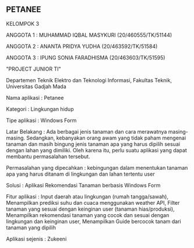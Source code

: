 ## PETANEE

KELOMPOK 3

ANGGOTA 1 : MUHAMMAD IQBAL MASYKURI (20/460555/TK/51144)

ANGGOTA 2 : ANANTA PRIDYA YUDHA (20/463592/TK/51584)

ANGGOTA 3 : IPUNG SONIA FARADHISMA (20/463603/TK/51595)

"PROJECT JUNIOR TI"

Departemen Teknik Elektro dan Teknologi Informasi, Fakultas Teknik, Universitas Gadjah Mada

Nama aplikasi : Petanee

Kategori : Lingkungan hidup

Tipe aplikasi : Windows Form

Latar Belakang : Ada berbagai jenis tanaman dan cara merawatnya masing-masing. Sedangkan, kebanyakan orang awam yang tidak paham mengenai tanaman dan masih bingung jenis tanaman apa yang harus dipilih sesuai dengan lahan yang dimiliki. Oleh karena itu, perlu suatu aplikasi yang dapat membantu permasalahan tersebut.

Permasalahan yang dipecahkan : kebingungan dalam menentukan tanaman apa yang harus ditanam di lingkungan dan lahan tertentu user

Solusi : Aplikasi Rekomendasi Tanaman berbasis Windows Form

Fitur aplikasi : Input daerah atau lingkungan (rumah tangga/sawah), Menampilkan prediksi suhu dan cuaca menggunakan weather API, Filter tanaman yang sesuai dengan keinginan user (tanaman hias/produksi), Menampilkan rekomendasi tanaman yang cocok dan sesuai dengan lingkungan dan keinginan user, Menampilkan Guide bercocok tanam dari tanaman yang dipilih


Aplikasi sejenis : Zukeeni

